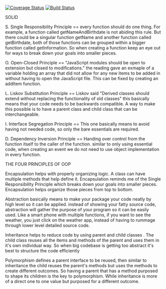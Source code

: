 [![Coverage Status](https://coveralls.io/repos/github/ak2378/OOP-principles-using-JavaScript/badge.svg?branch=main)](https://coveralls.io/github/ak2378/OOP-principles-using-JavaScript?branch=main)
[![Build Status](https://travis-ci.com/ak2378/OOP-principles-using-JavaScript.svg?branch=main)](https://travis-ci.com/ak2378/OOP-principles-using-JavaScript)

SOLID

S. Single Responsibility Principle == every function should do one thing. For example, a function called getNameAndBirthdate is not abiding this rule. But there could be a singular function getName and another function called getBirthdate, both of those functions can be grouped within a bigger function called getInformation. So when creating a function keep an eye out for ways to break down your goals into smaller pieces.

O. Open-Closed Principle == "JavaScript modules should be open to extension but closed to modifications." the reading gave an exmaple of a variable holding an array that did not allow for any new items to be added in without having to open the JavaScript file. This can be fixed by creating an addItem function.

L. Liskov Substitution Principle == Liskov said "Derived classes should extend without replacing the functionality of old classes" this basically means that your code needs to be backwards compatible. A way to make this possible is to have a parent class and child class that can be interchangeable.

I. Interface Segregation Principle == This one basically means to avoid having not needed code, so only the bare essentials are required.

D. Dependency Inversion Principle == Handing over control from the function itself to the caller of the function. similar to only using essential code, when creating an event we do not need to use object implementation in every function.

THE FOUR PRINCIPLES OF OOP

Encapsulation helps with properly organizing logic. A class can have multiple methods that help define it. Encapsulation reminds me of the Single Responsibility Principle which breaks down your goals into smaller pieces. Encapsulation helps organize those pieces from top to bottom.

Abstraction basically means to make your package your code neatly by high level so it can be applied. instead of showing your fatty source code, abstraction will gather the purpose of your program so it can be easily used. Like a smart phone with multiple functions, if you want to see the weather, you just click on the weather app, instead of having to rummage through lower level detailed source code.

Inheritance helps to reduce code by using parent and child classes . The child class reuses all the items and methods of the parent and uses them in it's own individual way. So when big codebase is getting too abstract it's best to structure the code efficiently

Polymorphism defines a parent interface to be reused, then similar to inheritance the child reuses the parent's methods but uses the methods to create different outcomes. So having a parent that has a method purposed to shape its children is the key to polymorphism. While inheritance is more of a direct one to one value but purposed for a different outcome.
